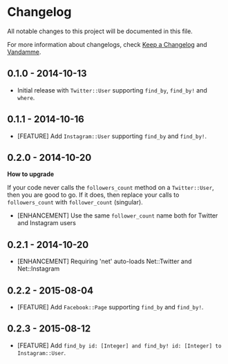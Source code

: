 # Changelog

All notable changes to this project will be documented in this file.

For more information about changelogs, check
[Keep a Changelog](http://keepachangelog.com) and
[Vandamme](http://tech-angels.github.io/vandamme).

## 0.1.0 - 2014-10-13

* Initial release with `Twitter::User` supporting `find_by`, `find_by!` and `where`.

## 0.1.1 - 2014-10-16

* [FEATURE] Add `Instagram::User` supporting `find_by` and `find_by!`.

## 0.2.0 - 2014-10-20

**How to upgrade**

If your code never calls the `followers_count` method on a `Twitter::User`, then you are good to go.
If it does, then replace your calls to `followers_count` with `follower_count` (singular).

* [ENHANCEMENT] Use the same `follower_count` name both for Twitter and Instagram users

## 0.2.1 - 2014-10-20

* [ENHANCEMENT] Requiring 'net' auto-loads Net::Twitter and Net::Instagram

## 0.2.2 - 2015-08-04

* [FEATURE] Add `Facebook::Page` supporting `find_by` and `find_by!`.

## 0.2.3 - 2015-08-12

* [FEATURE] Add `find_by id: [Integer] and find_by! id: [Integer] to Instagram::User`.
